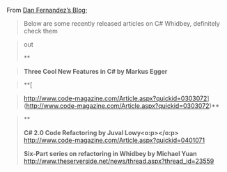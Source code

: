 From <a href="http://blogs.msdn.com/danielfe/archive/2004/02/01/65925.aspx" target="_blank" class="broken_link">Dan Fernandez&#8217;s Blog</a>;

> Below are some recently released articles on C# Whidbey, definitely check them
  
> out
> 
> **
  
> **Three Cool New Features in C# by Markus Egger**
  
> **[
  
> <span style="FONT-WEIGHT: normal">http://www.code-magazine.com/Article.aspx?quickid=0303072</span>](http://www.code-magazine.com/Article.aspx?quickid=0303072)**
  
>** 
> 
> **C# 2.0 Code Refactoring by Juval Lowy<o:p></o:p>**  
> <http://www.code-magazine.com/Article.aspx?quickid=0401071> 
> 
> **Six-Part series on refactoring in Whidbey by Michael Yuan**  
> <http://www.theserverside.net/news/thread.aspx?thread_id=23559>